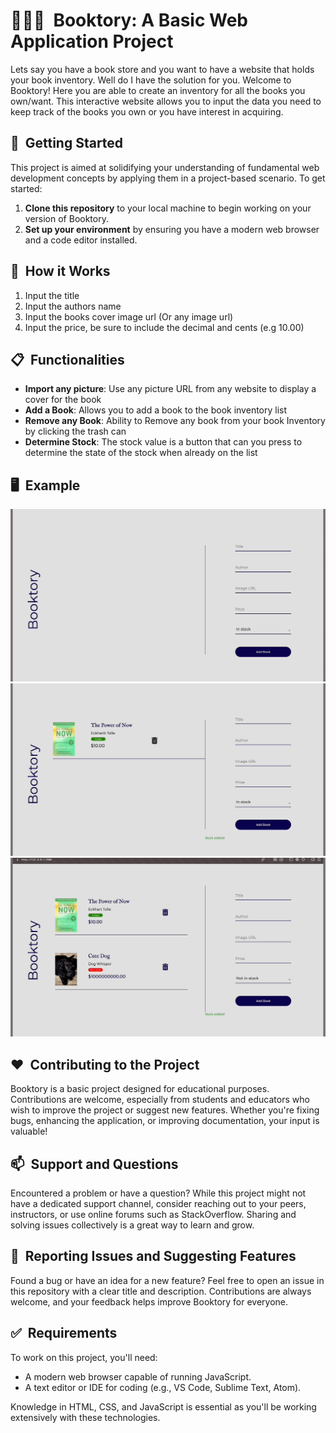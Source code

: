 # 📕📗📘&nbsp; Booktory: A Basic Web Application Project

Lets say you have a book store and you want to have a website that holds your book inventory. Well do I have the solution for you. Welcome to Booktory! Here you are able to create an inventory for all the books you own/want. This interactive website allows you to input the data you need to keep track of the books you own or you have interest in acquiring. 

## 🚀&nbsp; Getting Started

This project is aimed at solidifying your understanding of fundamental web development concepts by applying them in a project-based scenario. To get started:

1. **Clone this repository** to your local machine to begin working on your version of Booktory.
2. **Set up your environment** by ensuring you have a modern web browser and a code editor installed.

## 🔮&nbsp; How it Works 

1. Input the title
2. Input the authors name
3. Input the books cover image url (Or any image url)
4. Input the price, be sure to include the decimal and cents (e.g 10.00)

## 📋&nbsp; Functionalities

- **Import any picture**: Use any picture URL from any website to display a cover for the book
- **Add a Book**: Allows you to add a book to the book inventory list 
- **Remove any Book**: Ability to Remove any book from your book Inventory by clicking the trash can
- **Determine Stock**: The stock value is a button that can you press to determine the state of the stock when already on the list

## 🖥️&nbsp; Example 

![gif](images/Example1.gif)
![gif](images/Example2.gif)
![gif](images/Example3.gif)

## ❤️&nbsp; Contributing to the Project

Booktory is a basic project designed for educational purposes. Contributions are welcome, especially from students and educators who wish to improve the project or suggest new features. Whether you're fixing bugs, enhancing the application, or improving documentation, your input is valuable!

## 📫&nbsp; Support and Questions

Encountered a problem or have a question? While this project might not have a dedicated support channel, consider reaching out to your peers, instructors, or use online forums such as StackOverflow. Sharing and solving issues collectively is a great way to learn and grow.

## 🤝&nbsp; Reporting Issues and Suggesting Features

Found a bug or have an idea for a new feature? Feel free to open an issue in this repository with a clear title and description. Contributions are always welcome, and your feedback helps improve Booktory for everyone.

## ✅&nbsp; Requirements

To work on this project, you'll need:

- A modern web browser capable of running JavaScript.
- A text editor or IDE for coding (e.g., VS Code, Sublime Text, Atom).

Knowledge in HTML, CSS, and JavaScript is essential as you'll be working extensively with these technologies.